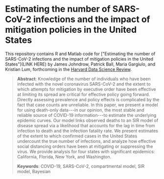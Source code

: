 # Estimating the number of SARS-CoV-2 infections and the impact of mitigation policies in the United States

This repository contains R and Matlab code for ["Estimating the number of SARS-CoV-2 infections and the impact of mitigation policies in the United States"](LINK HERE) by James Johndrow, Patrick Ball, Maria Gargiulo, and Kristian Lum, forthcoming in the [Harvard Data Science Review](https://hdsr.mitpress.mit.edu/).

> **Abstract**: Knowledge of the number of individuals who have been infected with the novel coronavirus SARS-CoV-2 and the extent to which attempts for mitigation by executive order have been effective at limiting its spread are critical for effective policy going forward. Directly assessing prevalence and policy effects is complicated by the fact that case counts are unreliable. In this paper, we present a model for using death-only data---in our opinion, the most stable and reliable source of COVID-19 information---to estimate the underlying epidemic curves. Our model links observed deaths to an SIR model of disease spread via a likelihood that accounts for the lag in time from infection to death and the infection fatality rate. We present estimates of the extent to which confirmed cases in the United States undercount the true number of infections, and analyze how effective social distancing orders have been at mitigating or suppressing the virus. We provide analysis for four states with significant epidemics: California, Florida, New York, and Washington.
>
> **Keywords**: COVID-19, SARS-CoV-2, compartmental model, SIR model, Bayesian
